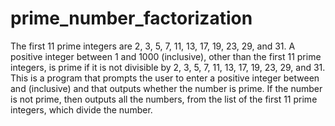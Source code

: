 # prime_number_factorization
The first 11 prime integers are 2, 3, 5, 7, 11, 13, 17, 19, 23, 29, and 31. A positive integer between 1 and 1000 (inclusive),
other than the first 11 prime integers, is prime if it is not divisible by 2, 3, 5, 7, 11, 13, 17, 19, 23, 29, and 31. This is 
a program that prompts the user to enter a positive integer between and (inclusive) and that outputs whether the number is 
prime. If the number is not prime, then outputs all the numbers, from the list of the first 11 prime integers, which divide the
number.
